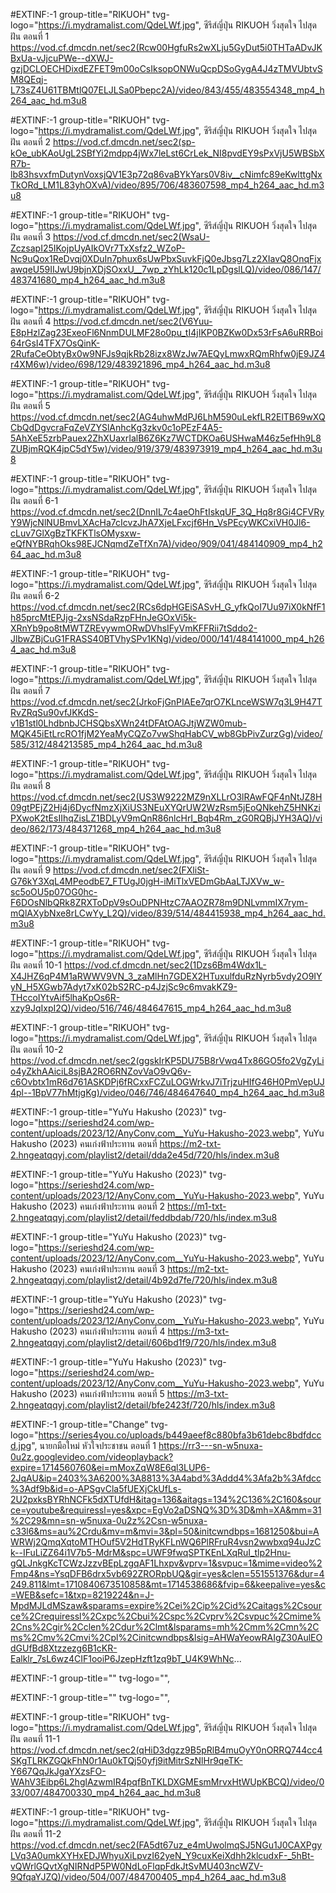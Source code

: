 #EXTINF:-1 group-title="RIKUOH" tvg-logo="https://i.mydramalist.com/QdeLWf.jpg", ซีรีส์ญี่ปุ่น RIKUOH วิ่งสุดใจ ไปสุดฝัน ตอนที่ 1
https://vod.cf.dmcdn.net/sec2(Rcw00HgfuRs2wXLju5GyDut5i0THTaADvJKBxUa-vJjcuPWe--dXWJ-gzjDCLOECHDixdEZFET9m00oCsIksopONWuQcpDSoGygA4J4zTMVUbtvSM8QEqj-L73sZ4U61TBMtlQ07ELJLSa0Pbepc2A)/video/843/455/483554348_mp4_h264_aac_hd.m3u8

#EXTINF:-1 group-title="RIKUOH" tvg-logo="https://i.mydramalist.com/QdeLWf.jpg", ซีรีส์ญี่ปุ่น RIKUOH วิ่งสุดใจ ไปสุดฝัน ตอนที่ 2
https://vod.cf.dmcdn.net/sec2(sp-kOe_ubKAoUgL2SBfYi2mdpp4jWx7leLst6CrLek_NI8pvdEY9sPxVjU5WBSbXR7b-lb83hsvxfmDutynVoxsjQV1E3p72q86vaBYkYars0V8iv__cNimfc89eKwlttgNxTkORd_LM1L83yhOXvA)/video/895/706/483607598_mp4_h264_aac_hd.m3u8

#EXTINF:-1 group-title="RIKUOH" tvg-logo="https://i.mydramalist.com/QdeLWf.jpg", ซีรีส์ญี่ปุ่น RIKUOH วิ่งสุดใจ ไปสุดฝัน ตอนที่ 3
https://vod.cf.dmcdn.net/sec2(WsaU-ZczsapI25IKojpUyAIkOVr7TxXsfz2_WZoP-Nc9uQox1ReDvqj0XDuIn7phux6sUwPbxSuvkFjQ0eJbsg7Lz2XIavQ8OnqFjxawqeU59IIJwU9bjnXDjSOxxU__7wp_zYhLk120c1LpDgslLQ)/video/086/147/483741680_mp4_h264_aac_hd.m3u8

#EXTINF:-1 group-title="RIKUOH" tvg-logo="https://i.mydramalist.com/QdeLWf.jpg", ซีรีส์ญี่ปุ่น RIKUOH วิ่งสุดใจ ไปสุดฝัน ตอนที่ 4
https://vod.cf.dmcdn.net/sec2(V6Yuu-E8pHzlZag23ExeoFl6NnmDULMF28o0pu_tI4jIKP0BZKw0Dx53rFsA6uRRBoi64rGsI4TFX7OsQinK-2RufaCeObtyBx0w9NFJs9qjkRb28izx8WzJw7AEQyLmwxRQmRhfw0jE9JZ4r4XM6w)/video/698/129/483921896_mp4_h264_aac_hd.m3u8

#EXTINF:-1 group-title="RIKUOH" tvg-logo="https://i.mydramalist.com/QdeLWf.jpg", ซีรีส์ญี่ปุ่น RIKUOH วิ่งสุดใจ ไปสุดฝัน ตอนที่ 5
https://vod.cf.dmcdn.net/sec2(AG4uhwMdPJ6LhM590uLekfLR2ElTB69wXQCbQdDgvcraFqZeVZYSlAnhcKg3zkv0c1oPEzF4A5-5AhXeE5zrbPauex2ZhXUaxrIalB6Z6Kz7WCTDKOa6USHwaM46z5efHh9L8ZUBjmRQK4jpC5dY5w)/video/919/379/483973919_mp4_h264_aac_hd.m3u8

#EXTINF:-1 group-title="RIKUOH" tvg-logo="https://i.mydramalist.com/QdeLWf.jpg", ซีรีส์ญี่ปุ่น RIKUOH วิ่งสุดใจ ไปสุดฝัน ตอนที่ 6-1
https://vod.cf.dmcdn.net/sec2(DnnIL7c4aeOhFtIskqUF_3Q_Hq8r8Gi4CFVRyY9WjcNlNUBmvLXAcHa7cIcvzJhA7XjeLFxcjf6Hn_VsPEcyWKCxiVH0Jl6-cLuv7GlXgBzTKFKTlsOMysxw-eQfNYBRqhOks98EJCNqmdZeTfXn7A)/video/909/041/484140909_mp4_h264_aac_hd.m3u8

#EXTINF:-1 group-title="RIKUOH" tvg-logo="https://i.mydramalist.com/QdeLWf.jpg", ซีรีส์ญี่ปุ่น RIKUOH วิ่งสุดใจ ไปสุดฝัน ตอนที่ 6-2
https://vod.cf.dmcdn.net/sec2(RCs6dpHGEiSASvH_G_yfkQoI7Uu97iX0kNfF1h85prcMtEPJjg-2xsNSdaRzpFHnJeGOxVi5k-XRnYb9po8tMWTZREvywmORwDVhsIFyVmKFFRii7tSddo2-JlbwZBjCuG1FRASS40BTVhySPv1KNg)/video/000/141/484141000_mp4_h264_aac_hd.m3u8

#EXTINF:-1 group-title="RIKUOH" tvg-logo="https://i.mydramalist.com/QdeLWf.jpg", ซีรีส์ญี่ปุ่น RIKUOH วิ่งสุดใจ ไปสุดฝัน ตอนที่ 7
https://vod.cf.dmcdn.net/sec2(JrkoFjGnPIAEe7qrO7KLnceWSW7q3L9H47TRvZRqSu90vfJKKdS-v1B1stl0LhdbnbJCHSQbsXWn24tDFAtOAGJtjWZW0mub-MQK45iEtLrcRO1fjM2YeaMyCQZo7vwShqHabCV_wb8GbPivZurzGg)/video/585/312/484213585_mp4_h264_aac_hd.m3u8

#EXTINF:-1 group-title="RIKUOH" tvg-logo="https://i.mydramalist.com/QdeLWf.jpg", ซีรีส์ญี่ปุ่น RIKUOH วิ่งสุดใจ ไปสุดฝัน ตอนที่ 8
https://vod.cf.dmcdn.net/sec2(US3W9222MZ9nXLLrO3lRAwFQF4nNtJZ8H09gtPEjZ2Hj4j6DycfNmzXjXiUS3NEuXYQrUW2WzRsm5jEoQNkehZ5HNKziPXwoK2tEsIIhqZisLZ1BDLyV9mQnR86nlcHrI_Bqb4Rm_zG0RQBjJYH3AQ)/video/862/173/484371268_mp4_h264_aac_hd.m3u8

#EXTINF:-1 group-title="RIKUOH" tvg-logo="https://i.mydramalist.com/QdeLWf.jpg", ซีรีส์ญี่ปุ่น RIKUOH วิ่งสุดใจ ไปสุดฝัน ตอนที่ 9
https://vod.cf.dmcdn.net/sec2(FXliSt-G76kY3XqL4MPeodbE7_FTUgJ0jgH-iMiTlxVEDmGbAaLTJXVw_w-sc5oOU5p07OG0hc-F6DOsNlbQRk8ZRXToDpV9sOuDPNHtzC7AAOZR78m9DNLvmmIX7rym-mQlAXybNxe8rLCwYy_L2Q)/video/839/514/484415938_mp4_h264_aac_hd.m3u8

#EXTINF:-1 group-title="RIKUOH" tvg-logo="https://i.mydramalist.com/QdeLWf.jpg", ซีรีส์ญี่ปุ่น RIKUOH วิ่งสุดใจ ไปสุดฝัน ตอนที่ 10-1
https://vod.cf.dmcdn.net/sec2(1Dzs6Bm4Wdx1L-X4JHZ6qP4M1aRWWV9VN_3_zaMlHn7GDEX2HTuxulfduRzNyrb5vdy2O9IYyN_H5XGwb7Adyt7xK02bS2RC-p4JzjSc9c6mvakKZ9-THccoIYtvAif5lhaKpOs6R-xzy9JqIxpI2Q)/video/516/746/484647615_mp4_h264_aac_hd.m3u8

#EXTINF:-1 group-title="RIKUOH" tvg-logo="https://i.mydramalist.com/QdeLWf.jpg", ซีรีส์ญี่ปุ่น RIKUOH วิ่งสุดใจ ไปสุดฝัน ตอนที่ 10-2
https://vod.cf.dmcdn.net/sec2(ggskIrKP5DU75B8rVwq4Tx86GO5fo2VgZyLio4yZkhAAiciL8sjBA2RO6RNZovVaO9vQ6v-c6Ovbtx1mR6d761ASKDPj6fRCxxFCZuLOGWrkvJ7iTrjzuHIfG46H0PmVepUJ4pl--1BpV77hMtjgKg)/video/046/746/484647640_mp4_h264_aac_hd.m3u8

#EXTINF:-1 group-title="YuYu Hakusho (2023)" tvg-logo="https://serieshd24.com/wp-content/uploads/2023/12/AnyConv.com__YuYu-Hakusho-2023.webp", YuYu Hakusho (2023) คนเก่งฟ้าประทาน ตอนที่ 
https://m2-txt-2.hngeatqqyj.com/playlist2/detail/dda2e45d/720/hls/index.m3u8

#EXTINF:-1 group-title="YuYu Hakusho (2023)" tvg-logo="https://serieshd24.com/wp-content/uploads/2023/12/AnyConv.com__YuYu-Hakusho-2023.webp", YuYu Hakusho (2023) คนเก่งฟ้าประทาน ตอนที่ 2
https://m1-txt-2.hngeatqqyj.com/playlist2/detail/feddbdab/720/hls/index.m3u8

#EXTINF:-1 group-title="YuYu Hakusho (2023)" tvg-logo="https://serieshd24.com/wp-content/uploads/2023/12/AnyConv.com__YuYu-Hakusho-2023.webp", YuYu Hakusho (2023) คนเก่งฟ้าประทาน ตอนที่ 3
https://m2-txt-2.hngeatqqyj.com/playlist2/detail/4b92d7fe/720/hls/index.m3u8

#EXTINF:-1 group-title="YuYu Hakusho (2023)" tvg-logo="https://serieshd24.com/wp-content/uploads/2023/12/AnyConv.com__YuYu-Hakusho-2023.webp", YuYu Hakusho (2023) คนเก่งฟ้าประทาน ตอนที่ 4
https://m3-txt-2.hngeatqqyj.com/playlist2/detail/606bd1f9/720/hls/index.m3u8

#EXTINF:-1 group-title="YuYu Hakusho (2023)" tvg-logo="https://serieshd24.com/wp-content/uploads/2023/12/AnyConv.com__YuYu-Hakusho-2023.webp", YuYu Hakusho (2023) คนเก่งฟ้าประทาน ตอนที่ 5
https://m3-txt-2.hngeatqqyj.com/playlist2/detail/bfe2423f/720/hls/index.m3u8

#EXTINF:-1 group-title="Change" tvg-logo="https://series4you.co/uploads/b449aeef8c880bfa3b61debc8bdfdccd.jpg", นายกมือใหม่ หัวใจประชาชน ตอนที่ 1
https://rr3---sn-w5nuxa-0u2z.googlevideo.com/videoplayback?expire=1714560760&ei=mMoxZqW8E6ql3LUP6-2JqAU&ip=2403%3A6200%3A8813%3A4abd%3Addd4%3Afa2b%3Afdcc%3Adf9b&id=o-APSgvCla5fUEXjCkUfLs-2U2pxksBYRhNCFk5dXTUfdH&itag=136&aitags=134%2C136%2C160&source=youtube&requiressl=yes&xpc=EgVo2aDSNQ%3D%3D&mh=XA&mm=31%2C29&mn=sn-w5nuxa-0u2z%2Csn-w5nuxa-c33l6&ms=au%2Crdu&mv=m&mvi=3&pl=50&initcwndbps=1681250&bui=AWRWj2QmqXqtoMTHOuf5V2HdTRyKFLnWQ6PlRFruR4vsn2wwbxq94uJzCk--IFuLiZZ64i1V7b5-MdrM&spc=UWF9fwqSPTKEnLXqRuI_tlp2Hnu-gQLJnkgKcTCWzJzzvBEpLzgqAF1Lhxpv&vprv=1&svpuc=1&mime=video%2Fmp4&ns=YsqDFB6drx5vb692ZRORpbUQ&gir=yes&clen=551551376&dur=4249.811&lmt=1710840673510858&mt=1714538686&fvip=6&keepalive=yes&c=WEB&sefc=1&txp=8219224&n=J-MpdMJLdMSzaw&sparams=expire%2Cei%2Cip%2Cid%2Caitags%2Csource%2Crequiressl%2Cxpc%2Cbui%2Cspc%2Cvprv%2Csvpuc%2Cmime%2Cns%2Cgir%2Cclen%2Cdur%2Clmt&lsparams=mh%2Cmm%2Cmn%2Cms%2Cmv%2Cmvi%2Cpl%2Cinitcwndbps&lsig=AHWaYeowRAIgZ30AulEOdGUfBd8Xtzzezg6B1cKR-Ealklr_7sL6wz4CIF1ooiP6JzepHzft1zq9bT_U4K9WhNc...

#EXTINF:-1 group-title="" tvg-logo="", 

#EXTINF:-1 group-title="" tvg-logo="", 













#EXTINF:-1 group-title="RIKUOH" tvg-logo="https://i.mydramalist.com/QdeLWf.jpg", ซีรีส์ญี่ปุ่น RIKUOH วิ่งสุดใจ ไปสุดฝัน ตอนที่ 11-1
https://vod.cf.dmcdn.net/sec2(qHiD3dgzz9B5pRlB4muOyY0nORRQ744cc4SKgTLRKZGQkFhN0r1Au0kTQj50yfj9itMitrSzNlHr9qeTK-Y667QqJkJgaYXzsFO-WAhV3Eibp6L2hglAzwmIR4pqfBnTKLDXGMEsmMrvxHtWUpKBCQ)/video/033/007/484700330_mp4_h264_aac_hd.m3u8

#EXTINF:-1 group-title="RIKUOH" tvg-logo="https://i.mydramalist.com/QdeLWf.jpg", ซีรีส์ญี่ปุ่น RIKUOH วิ่งสุดใจ ไปสุดฝัน ตอนที่ 11-2
https://vod.cf.dmcdn.net/sec2(FA5dt67uz_e4mUwolmqSJ5NGu1J0CAXPgyLVq3A0umkXYHxEDJWhyuXiLpvzI62yeN_Y9cuxKeiXdhh2klcudxF-_5hBt-vQWrlGQvtXgNIRNdP5PW0NdLoFlqpFdkJtSvMU403ncWZV-9QfqaYJZQ)/video/504/007/484700405_mp4_h264_aac_hd.m3u8
